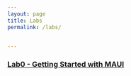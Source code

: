 ```yaml
---
layout: page
title: Labs
permalink: /labs/


---
```


### [Lab0 - Getting Started with MAUI](../labs/lab0.md)